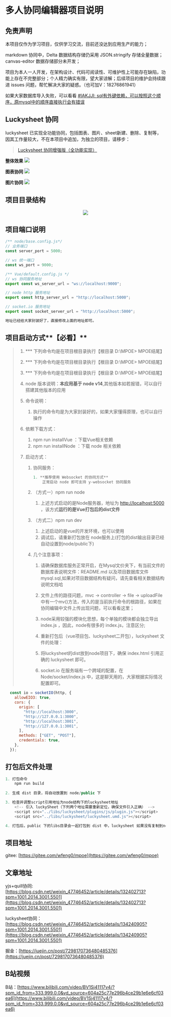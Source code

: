 # 多人协同编辑器项目说明

## 免责声明

本项目仅作为学习项目，仅供学习交流，目前还没达到应用生产的能力；

markdown 协同中，Delta 数据结构存储仍采用 JSON.stringify 存储全量数据；canvas-editor 数据存储部分未开发；

项目为本人一人开发，在架构设计、代码可阅读性、可维护性上可能存在缺陷，功能上存在不完整部分；个人精力确实有限，望大家谅解；后续项目的维护会持续跟进 issues 问题，帮忙解决大家的疑惑。（也可加V：18276861941）

如果大家数据库导入失败，可以看看 [#IAKJJI: sql有外键依赖，可以按照这个顺序，原mysql中的顺序直接执行会有错误](https://gitee.com/wfeng0/mpoe/issues/IAKJJI)

## Luckysheet 协同
luckysheet 已实现全功能协同，包括图表、图片、sheet新建、删除、复制等，因其工作量较大，不在本项目中追加，为独立的项目，请移步：

> [Luckysheet 协同增强版（全功能实现）](https://gitee.com/wfeng0/luckysheet-crdt)

**整体效果**
<img src="https://gitee.com/wfeng0/luckysheet-crdt/raw/master/public/result.gif" />


**图表协同**
<img src="/public/chartmix.gif" />

**图片协同**
<img src="/public/image.gif" />

## 项目目录结构

<p align="center">
    <img src='./public/catalog.png'/>
</p>



## 项目端口说明

~~~javascript
/** node/base.config.js*/
// 业务端口
const server_port = 5000;

// ws 统一端口
const ws_port = 9000;

/** Vue/default.config.js */
// ws 协同服务地址
export const ws_server_url = "ws://localhost:9000";

// node http 服务地址
export const http_server_url = "http://localhost:5000";

// socket.io 服务地址
export const socket_server_url = "http://localhost:5000";

地址已经给大家封装好了，直接修改上面的地址即可。
~~~



## 项目启动方式**【必看】**

> 1. *** 下列命令均是在项目根目录执行【根目录  D:\MPOE>  MPOE结尾】
>
> 2. *** 下列命令均是在项目根目录执行【根目录  D:\MPOE>  MPOE结尾】
>
> 3. *** 下列命令均是在项目根目录执行【根目录  D:\MPOE>  MPOE结尾】
>
> 4. node 版本说明：**本应用基于 node v14**,其他版本如若报错，可以自行搭建其他版本的应用
>
> 5. 命令说明：
>
>    1. 执行的命令均是为大家封装好的，如果大家懂得原理，也可以自行操作
>
> 6. 依赖下载方式：
>
>    1. npm run installVue ：下载Vue相关依赖
>    2. npm run installNode ：下载 node 相关依赖
>
> 7. 启动方式：
>
>    1. 协同服务：
>
>       ```javascript
>       1. **推荐使用 Websocket 的协同方式**
>           正常启动 node 即可支持 y-websocket 协同服务
>       ```
>
>    2. （方式一）npm run node
>
>       1. 上述方式启动的是Node服务器，地址为 [http://localhost:5000](http://localhost:5000) ，该方式**运行的是Vue打包后的dist文件**
>
>    3. （方式二）npm run dev
>
>       1. 上述启动的是vue的开发环境，也可以使用
>       2. 调试后，请重新打包放在 node服务上(打包的dist输出目录已经自动设置到node/public下)
>
>    4. 几个注意事项：
>
>       1. 请确保数据库服务正常开启，在Mysql文价夹下，有当前文件的数据库表说明文件：README.md 以及项目数据库文件 mysql.sql,如果对项目数据结构有疑问，请先查看相关数据结构说明文档哈
>
>       2. 文件上传的路径问题，mvc -> controller -> file -> uploadFile 中有一个mv()方法，传入的是当前执行命令的根路径，如果在协同编辑中文件上传出现问题，可以看看这里；
>
>       3. node采用较强的模块化思想，每个单独的模块都会独立导出 index.js ，因此，node有很多的 index.js，注意区分;
>
>       4. 重新打包后（vue项目包、luckysheet二开包），luckysheet 文件的处理：
>       5. 将luckysheet的dist放到node项目下，确保 index.html 引用正确的 luckysheet 即可。
>       6. socket.io 在服务端有一个跨域的配置，在 Node/socket/index.js 中，这是聊天用的，大家根据实际情况配置即可。
```js
  const io = socketIO(http, {
    allowEIO3: true,
    cors: {
      origin: [
        "http://localhost:3000",
        "http://127.0.0.1:3000",
        "http://localhost:3001",
        "http://127.0.0.1:3001",
      ],
      methods: ["GET", "POST"],
      credentials: true,
    },
  });
```



## 打包后文件处理

```javascript
1. 打包命令
    npm run build
    
2. 生成 dist 目录，将自动放置到 node/public 下

3. 检查并调整script引用地址为node结构下的luckysheet地址
    <!-- 引入 luckySheet（下列两个地址需要重新定位，确保文件引入正确） -->
    <script src="../libs/luckysheet/plugins/js/plugin.js"></script>
    <script src="../libs/luckysheet/luckysheet.umd.js"></script>

4. 打包后，public 下的libs目录会一起打包到 dist 中，luckysheet 如果没有复制到node中，则引的是当前目录下的 libs 即可
```


## 项目地址

gitee: [https://gitee.com/wfeng0/mpoe](https://gitee.com/wfeng0/mpoe)



## 文章地址

yjs+quill协同: [https://blog.csdn.net/weixin_47746452/article/details/132402713?spm=1001.2014.3001.5501](https://blog.csdn.net/weixin_47746452/article/details/132402713?spm=1001.2014.3001.5501)

luckysheet协同：[https://blog.csdn.net/weixin_47746452/article/details/134240905?spm=1001.2014.3001.5501](https://blog.csdn.net/weixin_47746452/article/details/134240905?spm=1001.2014.3001.5501)

掘金：[https://juejin.cn/post/7298170736480485376](https://juejin.cn/post/7298170736480485376)



## B站视频

B站：[https://www.bilibili.com/video/BV1Sj41117v4/?spm_id_from=333.999.0.0&vd_source=604a25c77e296b4ce29b1e6e6cf03ea6](https://www.bilibili.com/video/BV1Sj41117v4/?spm_id_from=333.999.0.0&vd_source=604a25c77e296b4ce29b1e6e6cf03ea6)
